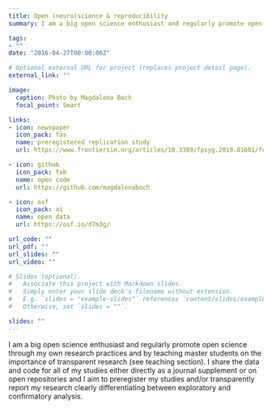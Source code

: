 ```yaml
---
title: Open (neuro)science & reproducibility
summary: I am a big open science enthusiast and regularly promote open science through my own research practices and by teaching master students on the importance of transparent research (see teaching section). I share the data and code for all of my studies either directly as a journal supplement or on open repositories and I aim to preregister my studies and/or transparently report my research clearly differentiating between exploratory and confirmatory analysis.

tags:
- ""
date: "2016-04-27T00:00:00Z"

# Optional external URL for project (replaces project detail page).
external_link: ""

image:
  caption: Photo by Magdalena Boch
  focal_point: Smart

links:
- icon: newspaper
  icon_pack: fas
  name: preregistered replication study
  url: https://www.frontiersin.org/articles/10.3389/fpsyg.2019.01601/full

- icon: github
  icon_pack: fab
  name: open code
  url: https://github.com/magdalenaboch

- icon: osf
  icon_pack: ai
  name: open data
  url: https://osf.io/d7m3g/

url_code: ""
url_pdf: ""
url_slides: ""
url_video: ""

# Slides (optional).
#   Associate this project with Markdown slides.
#   Simply enter your slide deck's filename without extension.
#   E.g. `slides = "example-slides"` references `content/slides/example-slides.md`.
#   Otherwise, set `slides = ""`.

slides: ""
---
```


I am a big open science enthusiast and regularly promote open science through my own research practices and by teaching master students on the importance of transparent research (see teaching section). I share the data and code for all of my studies either directly as a journal supplement or on open repositories and I aim to preregister my studies and/or transparently report my research clearly differentiating between exploratory and confirmatory analysis.
